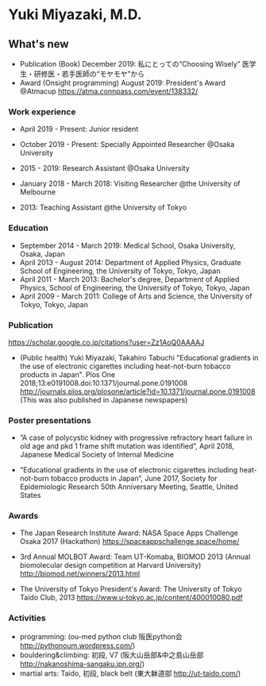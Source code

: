# Yuki Miyazaki, M.D.

## What's new
- Publication (Book) December 2019: 私にとっての“Choosing Wisely” 医学生・研修医・若手医師の“モヤモヤ”から
- Award (Onsight programming) August 2019: President's Award @Atmacup
https://atma.connpass.com/event/138332/

### Work experience
- April 2019 - Present: Junior resident

- October 2019 - Present: Specially Appointed Researcher @Osaka University 
- 2015 - 2019: Research Assistant @Osaka University 
- January 2018 - March 2018: Visiting Researcher @the University of Melbourne 
- 2013: Teaching Assistant @the University of Tokyo

### Education
- September 2014 - March 2019: Medical School, Osaka University, Osaka, Japan
- April 2013 - August 2014: Department of Applied Physics, Graduate School of Engineering, the University of Tokyo, Tokyo, Japan
- April 2011 - March 2013: Bachelor's degree, Department of Applied Physics, School of Engineering, the University of Tokyo, Tokyo, Japan
- April 2009 - March 2011: College of Arts and Science, the University of Tokyo, Tokyo, Japan
 
### Publication
https://scholar.google.co.jp/citations?user=Zz1AoQ0AAAAJ
- (Public health) 
Yuki Miyazaki, Takahiro Tabuchi
"Educational gradients in the use of electronic cigarettes including heat-not-burn tobacco products in Japan". Plos One 2018;13:e0191008.doi:10.1371/journal.pone.0191008
http://journals.plos.org/plosone/article?id=10.1371/journal.pone.0191008
(This was also published in Japanese newspapers)
 
### Poster presentations
- ”A case of polycystic kidney with progressive refractory heart failure in old age and pkd 1 frame shift mutation was identified”, April 2018, Japanese Medical Society of Internal Medicine

- ”Educational gradients in the use of electronic cigarettes including heat-not-burn tobacco products in Japan”, June 2017, Society for Epidemiologic Research 50th Anniversary Meeting, Seattle, United States

### Awards
- The Japan Research Institute Award:
NASA Space Apps Challenge Osaka 2017 (Hackathon)
https://spaceappschallenge.space/home/

- 3rd Annual MOLBOT Award:
Team UT-Komaba, BIOMOD 2013 (Annual biomolecular design competition at Harvard University)
http://biomod.net/winners/2013.html
 
- The University of Tokyo President's Award:
The University of Tokyo Taido Club, 2013
https://www.u-tokyo.ac.jp/content/400010080.pdf

### Activities
- programming: (ou-med python club 阪医python会 http://pythonoum.wordpress.com/)
- bouldering&climbing: 初段, V7 (阪大山岳部&中之島山岳部 http://nakanoshima-sangaku.jpn.org/)
- martial arts: Taido, 初段, black belt (東大躰道部 http://ut-taido.com/)
